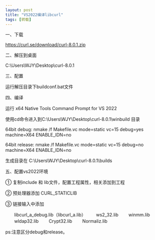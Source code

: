 ```yaml
---
layout: post
title: "VS2022编译libcurl"
tags: [转载]
---
```


一、下载

https://curl.se/download/curl-8.0.1.zip

 

二、解压到桌面

C:\Users\WJY\Desktop\curl-8.0.1

 

三、配置

运行解压目录下buildconf.bat文件

 

四、编译

运行 x64 Native Tools Command Prompt for VS 2022

使用cd命令进入到C:\Users\WJY\Desktop\curl-8.0.1\winbuild 目录

64bit debug: nmake /f Makefile.vc mode=static vc=15 debug=yes machine=X64 ENABLE_IDN=no

64bit release: nmake /f Makefile.vc mode=static vc=15 debug=no machine=X64 ENABLE_IDN=no

生成目录在 C:\Users\WJY\Desktop\curl-8.0.1\builds

五、配置vs2022环境

① 复制include 和 lib文件，配置工程属性，相关添加到工程

② 预处理器添加 CURL_STATICLIB

③ 链接输入中添加

　　libcurl_a_debug.lib（libcurl_a.lib）
　　ws2_32.lib
　　winmm.lib
　　wldap32.lib
　　Crypt32.lib
　　Normaliz.lib

 ps:注意区分debug和release。